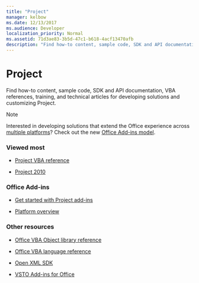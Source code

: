 ```yaml
---
title: "Project"
manager: kelbow
ms.date: 12/13/2017
ms.audience: Developer
localization_priority: Normal
ms.assetid: 71d3ae83-3b5d-47c1-b618-4acf13470afb
description: "Find how-to content, sample code, SDK and API documentation, VBA references, training, and technical articles for developing solutions and customizing Project."
---
```


# Project 

Find how-to content, sample code, SDK and API documentation, VBA references, training, and technical articles for developing solutions and customizing Project.
  
> [!NOTE]
> Interested in developing solutions that extend the Office experience across [multiple platforms](https://docs.microsoft.com/office/dev/add-ins/overview/office-add-in-availability)? Check out the new [Office Add-ins model](https://docs.microsoft.com/office/dev/add-ins/overview/office-add-ins). 
  
### Viewed most
  
- [Project VBA reference](https://msdn.microsoft.com/library/dn175495.aspx)
  
- [Project 2010](https://msdn.microsoft.com/EN-US/library/ee861523.aspx)
  
### Office Add-ins
  
- [Get started with Project add-ins](https://docs.microsoft.com/office/dev/add-ins/quickstarts/project-quickstart )
  
- [Platform overview](https://msdn.microsoft.com/EN-US/library/office/jj220082.aspx)
  
### Other resources
  
- [Office VBA Object library reference](https://msdn.microsoft.com/library/727c4e1c-e13c-7bac-e833-b1322607dfd3%28Office.15%29.aspx)
  
- [Office VBA language reference](https://msdn.microsoft.com/library/9c1e8386-0309-c52c-856b-963220382eb8%28Office.15%29.aspx)
  
- [Open XML SDK](https://msdn.microsoft.com/library/f6a9ae68-7989-4208-97f5-3c945137a0ab%28Office.15%29.aspx)
  
- [VSTO Add-ins for Office](https://docs.microsoft.com/office/dev/add-ins/overview/office-add-ins)
  


